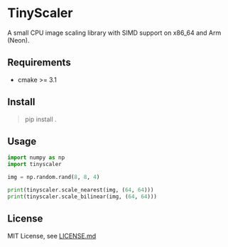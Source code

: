 # TinyScaler

A small CPU image scaling library with SIMD support on x86_64 and Arm (Neon).

## Requirements

- cmake >= 3.1

## Install

> pip install .

## Usage

```python
import numpy as np
import tinyscaler

img = np.random.rand(8, 8, 4)

print(tinyscaler.scale_nearest(img, (64, 64)))
print(tinyscaler.scale_bilinear(img, (64, 64)))
```

## License

MIT License, see [LICENSE.md](./LICENSE.md)



